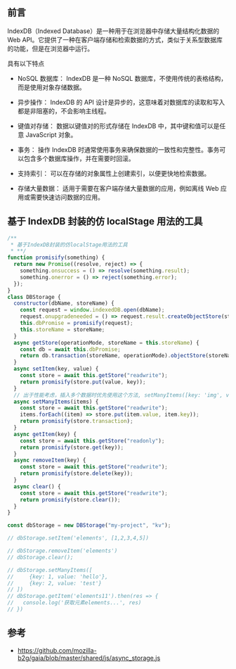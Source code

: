 ## 前言

IndexDB（Indexed Database）是一种用于在浏览器中存储大量结构化数据的 Web API。它提供了一种在客户端存储和检索数据的方式，类似于关系型数据库的功能，但是在浏览器中运行。

具有以下特点

- NoSQL 数据库： IndexDB 是一种 NoSQL 数据库，不使用传统的表格结构，而是使用对象存储数据。

- 异步操作： IndexDB 的 API 设计是异步的，这意味着对数据库的读取和写入都是非阻塞的，不会影响主线程。

- 键值对存储： 数据以键值对的形式存储在 IndexDB 中，其中键和值可以是任意 JavaScript 对象。

- 事务： 操作 IndexDB 时通常使用事务来确保数据的一致性和完整性。事务可以包含多个数据库操作，并在需要时回滚。

- 支持索引： 可以在存储的对象属性上创建索引，以便更快地检索数据。

- 存储大量数据： 适用于需要在客户端存储大量数据的应用，例如离线 Web 应用或需要快速访问数据的应用。

## 基于 IndexDB 封装的仿 localStage 用法的工具

```js
/**
 * 基于IndexDB封装的仿localStage用法的工具
 * **/
function promisify(something) {
  return new Promise((resolve, reject) => {
    something.onsuccess = () => resolve(something.result);
    something.onerror = () => reject(something.error);
  });
}
class DBStorage {
  constructor(dbName, storeName) {
    const request = window.indexedDB.open(dbName);
    request.onupgradeneeded = () => request.result.createObjectStore(storeName);
    this.dbPromise = promisify(request);
    this.storeName = storeName;
  }
  async getStore(operationMode, storeName = this.storeName) {
    const db = await this.dbPromise;
    return db.transaction(storeName, operationMode).objectStore(storeName);
  }
  async setItem(key, value) {
    const store = await this.getStore("readwrite");
    return promisify(store.put(value, key));
  }
  // 出于性能考虑，插入多个数据时优先使用这个方法, setManyItems([key: 'img', value: '11'])
  async setManyItems(items) {
    const store = await this.getStore("readwrite");
    items.forEach((item) => store.put(item.value, item.key));
    return promisify(store.transaction);
  }
  async getItem(key) {
    const store = await this.getStore("readonly");
    return promisify(store.get(key));
  }
  async removeItem(key) {
    const store = await this.getStore("readwrite");
    return promisify(store.delete(key));
  }
  async clear() {
    const store = await this.getStore("readwrite");
    return promisify(store.clear());
  }
}

const dbStorage = new DBStorage("my-project", "kv");

// dbStorage.setItem('elements', [1,2,3,4,5])

// dbStorage.removeItem('elements')
// dbStorage.clear();

// dbStorage.setManyItems([
//     {key: 1, value: 'hello'},
//     {key: 2, value: 'test'}
// ])
// dbStorage.getItem('elements11').then(res => {
//   console.log('获取元素elements...', res)
// })
```

## 参考

- https://github.com/mozilla-b2g/gaia/blob/master/shared/js/async_storage.js
